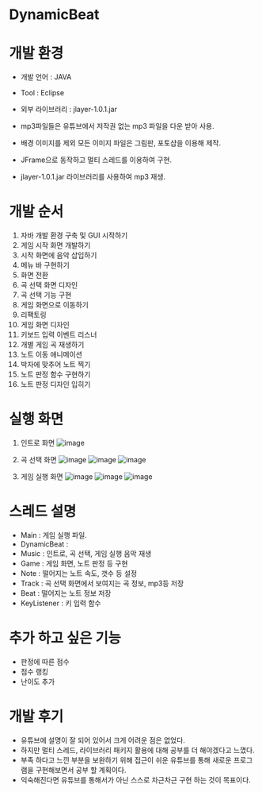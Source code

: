 # DynamicBeat
# 개발 환경
- 개발 언어 : JAVA
- Tool : Eclipse
- 외부 라이브러리 : jlayer-1.0.1.jar

- mp3파일들은 유튜브에서 저작권 없는 mp3 파일을 다운 받아 사용.
- 배경 이미지를 제외 모든 이미지 파일은 그림판, 포토샵을 이용해 제작.
- JFrame으로 동작하고 멀티 스레드를 이용하여 구현.
- jlayer-1.0.1.jar 라이브러리를 사용하여 mp3 재생.

# 개발 순서
1. 자바 개발 환경 구축 및 GUI 시작하기
2. 게임 시작 화면 개발하기
3. 시작 화면에 음악 삽입하기
4. 메뉴 바 구현하기
5. 화면 전환
6. 곡 선택 화면 디자인
7. 곡 선택 기능 구현
8. 게임 화면으로 이동하기
9. 리팩토링
10. 게임 화면 디자인
11. 키보드 입력 이벤트 리스너
12. 개별 게임 곡 재생하기
13. 노트 이동 애니메이션
14. 박자에 맞추어 노트 찍기
15. 노트 판정 함수 구현하기
16. 노트 판정 디자인 입히기

# 실행 화면
1. 인트로 화면
![image](https://user-images.githubusercontent.com/106687047/182035658-1b48a80e-5dbf-4c39-8fb7-27ed64f4445f.png)

2. 곡 선택 화면
![image](https://user-images.githubusercontent.com/106687047/182035723-af9a0330-6b87-404d-8638-347ecbc30f98.png)
![image](https://user-images.githubusercontent.com/106687047/182035733-6c9666e4-0dc2-45b4-9bc0-b824ebd36e20.png)
![image](https://user-images.githubusercontent.com/106687047/182035736-e165ea3e-1501-4f89-a988-74a5778dee87.png)

4. 게임 실행 화면
![image](https://user-images.githubusercontent.com/106687047/182035770-617c36b3-80b6-4a5c-b5af-67360bff6f93.png)
![image](https://user-images.githubusercontent.com/106687047/182035774-0ed2bbdc-1ebb-427b-bd85-bc38c2f29ce9.png)
![image](https://user-images.githubusercontent.com/106687047/182035778-b8af3068-7230-4a09-9dd0-396a10398254.png)

# 스레드 설명
- Main : 게임 실행 파일.
- DynamicBeat :
- Music : 인트로, 곡 선택, 게임 실행 음악 재생
- Game : 게임 화면, 노트 판정 등 구현
- Note : 떨어지는 노트 속도, 갯수 등 설정
- Track : 곡 선택 화면에서 보여지는 곡 정보, mp3등 저장
- Beat : 떨어지는 노트 정보 저장
- KeyListener : 키 입력 함수

# 추가 하고 싶은 기능
- 판정에 따른 점수
- 점수 랭킹
- 난이도 추가

# 개발 후기
- 유튜브에 설명이 잘 되어 있어서 크게 어려운 점은 없었다.
- 하지만 멀티 스레드, 라이브러리 패키지 활용에 대해 공부를 더 해야겠다고 느꼈다.
- 부족 하다고 느낀 부분을 보완하기 위해 접근이 쉬운 유튜브를 통해 새로운 프로그램을 구현해보면서 공부 할 계획이다.
- 익숙해진다면 유튜브를 통해서가 아닌 스스로 차근차근 구현 하는 것이 목표이다.
